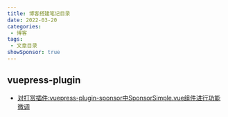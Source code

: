 ```yaml
---
title: 博客搭建笔记目录
date: 2022-03-20
categories:
 - 博客
tags:
 - 文章目录
showSponsor: true
---
```


## vuepress-plugin

- [对打赏插件:vuepress-plugin-sponsor中SponsorSimple.vue组件进行功能微调](/docs/vuepress-plugin/220408-01.md)